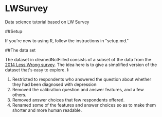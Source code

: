 # LWSurvey
Data science tutorial based on LW Survey

##Setup

If you're new to using R, follow the instructions in "setup.md."

##The data set

The dataset in cleanedNotFilled consists of a subset of the data from the [2014 Less Wrong survey](http://lesswrong.com/lw/lhg/2014_survey_results/). The idea here is to give a simplified version of the dataset that's easy to explore. I:

1.  Restricted to respondents who answered the question about whether they had been diagnosed with depression
2.  Removed the calibration question and answer features, and a few others.
3.  Removed answer choices that few respondents offered.
4.  Renamed some of the features and answer choices so as to make them shorter and more human readable. 


